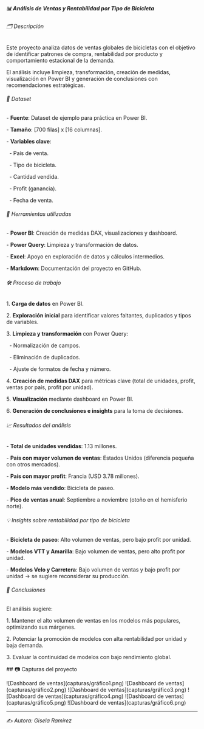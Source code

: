 ##### 📊 Análisis de Ventas y Rentabilidad por Tipo de Bicicleta

##### 

###### 🗂 Descripción

Este proyecto analiza datos de ventas globales de bicicletas con el objetivo de identificar patrones de compra, rentabilidad por producto y comportamiento estacional de la demanda.  

El análisis incluye limpieza, transformación, creación de medidas, visualización en Power BI y generación de conclusiones con recomendaciones estratégicas.



###### 📂 Dataset

\- **Fuente**: Dataset de ejemplo para práctica en Power BI.

\- **Tamaño**: \[700 filas] x \[16 columnas].

\- **Variables clave**:

&nbsp; - País de venta.

&nbsp; - Tipo de bicicleta.

&nbsp; - Cantidad vendida.

&nbsp; - Profit (ganancia).

&nbsp; - Fecha de venta.



###### 🔧 Herramientas utilizadas

\- **Power BI**: Creación de medidas DAX, visualizaciones y dashboard.

\- **Power Query**: Limpieza y transformación de datos.

\- **Excel**: Apoyo en exploración de datos y cálculos intermedios.

\- **Markdown**: Documentación del proyecto en GitHub.



###### 🛠 Proceso de trabajo

1\. **Carga de datos** en Power BI.

2\. **Exploración inicial** para identificar valores faltantes, duplicados y tipos de variables.

3\. **Limpieza y transformación** con Power Query:

&nbsp;  - Normalización de campos.

&nbsp;  - Eliminación de duplicados.

&nbsp;  - Ajuste de formatos de fecha y número.

4\. **Creación de medidas DAX** para métricas clave (total de unidades, profit, ventas por país, profit por unidad).

5\. **Visualización** mediante dashboard en Power BI.

6\. **Generación de conclusiones e insights** para la toma de decisiones.



###### 📈 Resultados del análisis



\- **Total de unidades vendidas**: 1.13 millones.

\- **País con mayor volumen de ventas**: Estados Unidos (diferencia pequeña con otros mercados).

\- **País con mayor profit**: Francia (USD 3.78 millones).

\- **Modelo más vendido**: Bicicleta de paseo.

\- **Pico de ventas anual**: Septiembre a noviembre (otoño en el hemisferio norte).



###### 💡 Insights sobre rentabilidad por tipo de bicicleta

\- **Bicicleta de paseo**: Alto volumen de ventas, pero bajo profit por unidad.

\- **Modelos VTT y Amarilla**: Bajo volumen de ventas, pero alto profit por unidad.

\- **Modelos Velo y Carretera**: Bajo volumen de ventas y bajo profit por unidad → se sugiere reconsiderar su producción.



###### 📝 Conclusiones

El análisis sugiere:

1\. Mantener el alto volumen de ventas en los modelos más populares, optimizando sus márgenes.

2\. Potenciar la promoción de modelos con alta rentabilidad por unidad y baja demanda.

3\. Evaluar la continuidad de modelos con bajo rendimiento global.



\## 📷 Capturas del proyecto

!\[Dashboard de ventas](capturas/gráfico1.png)
!\[Dashboard de ventas](capturas/gráfico2.png)
!\[Dashboard de ventas](capturas/gráfico3.png)
!\[Dashboard de ventas](capturas/gráfico4.png)
!\[Dashboard de ventas](capturas/gráfico5.png)
!\[Dashboard de ventas](capturas/gráfico6.png)


---

✍️ *Autora: Gisela Ramirez*



